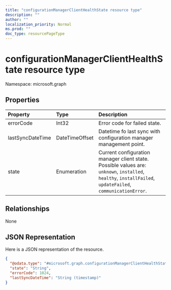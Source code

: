 ```yaml
---
title: "configurationManagerClientHealthState resource type"
description: ""
author: ""
localization_priority: Normal
ms.prod: ""
doc_type: resourcePageType
---
```


# configurationManagerClientHealthState resource type


Namespace: microsoft.graph



## Properties
|Property|Type|Description|
|:---|:---|:---|
|errorCode|Int32|Error code for failed state.|
|lastSyncDateTime|DateTimeOffset|Datetime fo last sync with configuration manager management point.|
|state|Enumeration|Current configuration manager client state. Possible values are: `unknown`, `installed`, `healthy`, `installFailed`, `updateFailed`, `communicationError`.|

## Relationships
None

## JSON Representation
Here is a JSON representation of the resource.
<!-- {
  "blockType": "resource",
  "@odata.type": "microsoft.graph.configurationManagerClientHealthState"
}
-->
``` json
{
  "@odata.type": "#microsoft.graph.configurationManagerClientHealthState",
  "state": "String",
  "errorCode": 1024,
  "lastSyncDateTime": "String (timestamp)"
}
```

